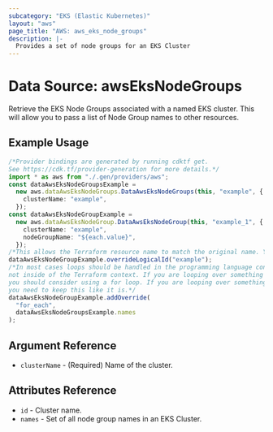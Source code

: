 ```yaml
---
subcategory: "EKS (Elastic Kubernetes)"
layout: "aws"
page_title: "AWS: aws_eks_node_groups"
description: |-
  Provides a set of node groups for an EKS Cluster
---
```


# Data Source: awsEksNodeGroups

Retrieve the EKS Node Groups associated with a named EKS cluster. This will allow you to pass a list of Node Group names to other resources.

## Example Usage

```typescript
/*Provider bindings are generated by running cdktf get.
See https://cdk.tf/provider-generation for more details.*/
import * as aws from "./.gen/providers/aws";
const dataAwsEksNodeGroupsExample =
  new aws.dataAwsEksNodeGroups.DataAwsEksNodeGroups(this, "example", {
    clusterName: "example",
  });
const dataAwsEksNodeGroupExample =
  new aws.dataAwsEksNodeGroup.DataAwsEksNodeGroup(this, "example_1", {
    clusterName: "example",
    nodeGroupName: "${each.value}",
  });
/*This allows the Terraform resource name to match the original name. You can remove the call if you don't need them to match.*/
dataAwsEksNodeGroupExample.overrideLogicalId("example");
/*In most cases loops should be handled in the programming language context and 
not inside of the Terraform context. If you are looping over something external, e.g. a variable or a file input
you should consider using a for loop. If you are looping over something only known to Terraform, e.g. a result of a data source
you need to keep this like it is.*/
dataAwsEksNodeGroupExample.addOverride(
  "for_each",
  dataAwsEksNodeGroupsExample.names
);

```

## Argument Reference

* `clusterName` - (Required) Name of the cluster.

## Attributes Reference

* `id` - Cluster name.
* `names` - Set of all node group names in an EKS Cluster.
